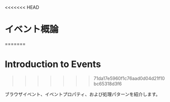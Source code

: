 <<<<<<< HEAD
# イベント概論
=======
# Introduction to Events
>>>>>>> 71da17e5960f1c76aad0d04d21f10bc65318d3f6

ブラウザイベント、イベントプロパティ、および処理パターンを紹介します。
